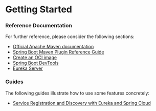 # Getting Started

### Reference Documentation
For further reference, please consider the following sections:

* [Official Apache Maven documentation](https://maven.apache.org/guides/index.html)
* [Spring Boot Maven Plugin Reference Guide](https://docs.spring.io/spring-boot/docs/2.7.13.RELEASE/maven-plugin/reference/html/)
* [Create an OCI image](https://docs.spring.io/spring-boot/docs/2.7.13.RELEASE/maven-plugin/reference/html/#build-image)
* [Spring Boot DevTools](https://docs.spring.io/spring-boot/docs/2.7.13.RELEASE/reference/htmlsingle/#using.devtools)
* [Eureka Server](https://docs.spring.io/spring-cloud-netflix/docs/current/reference/html/#spring-cloud-eureka-server)

### Guides
The following guides illustrate how to use some features concretely:

* [Service Registration and Discovery with Eureka and Spring Cloud](https://spring.io/guides/gs/service-registration-and-discovery/)

